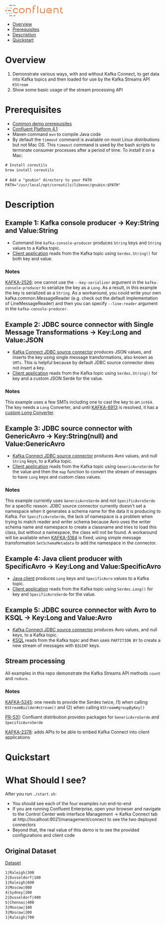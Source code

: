 ![image](../images/confluent-logo-300-2.png)

- [Overview](#overview)
- [Prerequisites](#prerequisites)
- [Description](#description)
- [Quickstart](#quickstart)


# Overview

1. Demonstrate various ways, with and without Kafka Connect, to get data into Kafka topics and then loaded for use by the Kafka Streams API `KStream`
2. Show some basic usage of the stream processing API

# Prerequisites

* [Common demo prerequisites](https://github.com/confluentinc/quickstart-demos#prerequisites)
* [Confluent Platform 4.1](https://www.confluent.io/download/)
* Maven command `mvn` to compile Java code
* By default the `timeout` command is available on most Linux distributions but not Mac OS. This `timeout` command is used by the bash scripts to terminate consumer processes after a period of time. To install it on a Mac:

```shell
# Install coreutils
brew install coreutils

# Add a "gnubin" directory to your PATH
PATH="/usr/local/opt/coreutils/libexec/gnubin:$PATH"
```

# Description

## Example 1: Kafka console producer -> Key:String and Value:String

* Command line `kafka-console-producer` produces `String` keys and `String` values to a Kafka topic.
* [Client application](src/main/java/io/confluent/examples/connectandstreams/consoleproducer/StreamsIngest.java) reads from the Kafka topic using `Serdes.String()` for both key and value.

### Notes

[KAFKA-2526](https://issues.apache.org/jira/browse/KAFKA-2526): one cannot use the `--key-serializer` argument in the `kafka-console-producer` to serialize the key as a `Long`. As a result, in this example the key is serialized as a `String`. As a workaround, you could write your own kafka.common.MessageReader (e.g. check out the default implementation of LineMessageReader) and then you can specify `--line-reader` argument in the `kafka-console-producer`.

## Example 2: JDBC source connector with Single Message Transformations -> Key:Long and Value:JSON

* [Kafka Connect JDBC source connector](jdbcjson-connector.properties) produces JSON values, and inserts the key using single message transformations, also known as `SMTs`. This is helpful because by default JDBC source connector does not insert a key.
* [Client application](src/main/java/io/confluent/examples/connectandstreams/jdbcjson/StreamsIngest.java) reads from the Kafka topic using `Serdes.String()` for key and a custom JSON Serde for the value.

### Notes

This example uses a few SMTs including one to cast the key to an `int64`. The key needs a `Long` Converter, and until [KAFKA-6913](https://issues.apache.org/jira/browse/KAFKA-6913) is resolved, it has a [custom Long Converter](src/main/java/io/confluent/examples/connectandstreams/utils/LongConverter.java).

## Example 3: JDBC source connector with GenericAvro -> Key:String(null) and Value:GenericAvro

* [Kafka Connect JDBC source connector](jdbcgenericavro-connector.properties) produces Avro values, and null `String` keys, to a Kafka topic.
* [Client application](src/main/java/io/confluent/examples/connectandstreams/jdbcgenericavro/StreamsIngest.java) reads from the Kafka topic using `GenericAvroSerde` for the value and then the `map` function to convert the stream of messages to have `Long` keys and custom class values.

### Notes

This example currently uses `GenericAvroSerde` and not `SpecificAvroSerde` for a specific reason. JDBC source connector currently doesn't set a namespace when it generates a schema name for the data it is producing to Kafka. For `SpecificAvroSerde`, the lack of namespace is a problem when trying to match reader and writer schema because Avro uses the writer schema name and namespace to create a classname and tries to load this class, but without a namespace, the class will not be found. A workaround will be available when [KAFKA-5164](https://issues.apache.org/jira/browse/KAFKA-5164) is fixed, using simple message transformation `SetSchemaMetadata` to add the namespace in the connector.

## Example 4: Java client producer with SpecificAvro -> Key:Long and Value:SpecificAvro

* [Java client](src/main/java/io/confluent/examples/connectandstreams/javaproducer/Driver.java) produces `Long` keys and `SpecificAvro` values to a Kafka topic.
* [Client application](src/main/java/io/confluent/examples/connectandstreams/javaproducer/StreamsIngest.java) reads from the Kafka topic using `Serdes.Long()` for key and `SpecificAvroSerde` for the value.

## Example 5: JDBC source connector with Avro to KSQL -> Key:Long and Value:Avro

* [Kafka Connect JDBC source connector](jdbcavroksql-connector.properties) produces Avro values, and null keys, to a Kafka topic.
* [KSQL](jdbcavroksql.commands) reads from the Kafka topic and then uses `PARTITION BY` to create a new stream of messages with `BIGINT` keys.

## Stream processing

All examples in this repo demonstrate the Kafka Streams API methods `count` and `reduce`.

### Notes

[KAFKA-5245](https://issues.apache.org/jira/browse/KAFKA-5245): one needs to provide the Serdes twice, (1) when calling `KStreamBuilder#stream()` and (2) when calling `KStream#groupByKey()`

[PR-531](https://github.com/confluentinc/schema-registry/pull/531): Confluent distribution provides packages for `GenericAvroSerde` and `SpecificAvroSerde`

[KAFKA-2378](https://issues.apache.org/jira/browse/KAFKA-2378): adds APIs to be able to embed Kafka Connect into client applications

# Quickstart

# What Should I see?

After you run `./start.sh`:

* You should see each of the four examples run end-to-end
* If you are running Confluent Enterprise, open your browser and navigate to the Control Center web interface Management -> Kafka Connect tab at http://localhost:9021/management/connect to see the two deployed connectors
* Beyond that, the real value of this demo is to see the provided configurations and client code


## Original Dataset

[Dataset](../utils/table.locations)

```
1|Raleigh|300
2|Dusseldorf|100
1|Raleigh|600
3|Moscow|800
4|Sydney|200
2|Dusseldorf|400
5|Chennai|400
3|Moscow|100
3|Moscow|200
1|Raleigh|700
```
